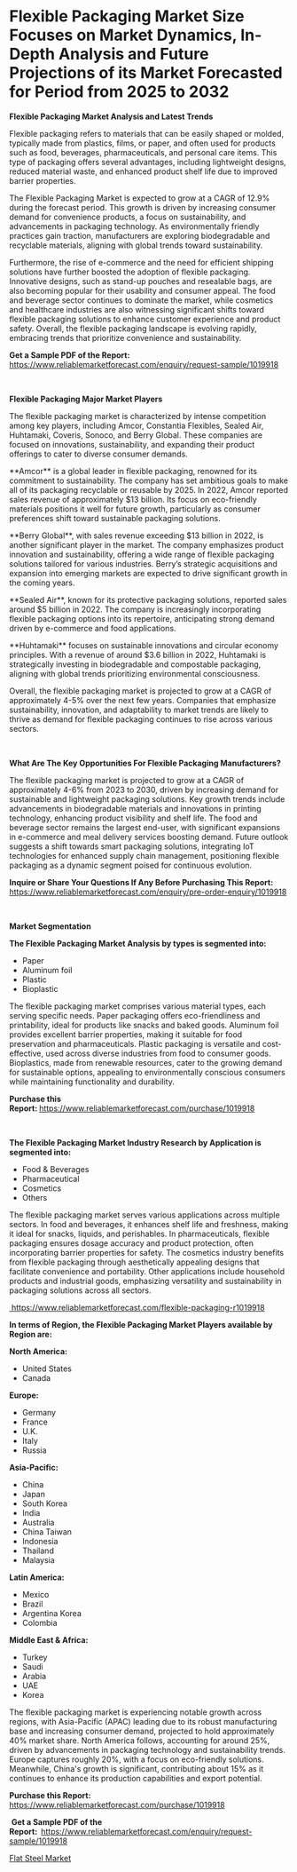 <p><h1>Flexible Packaging Market Size Focuses on Market Dynamics, In-Depth Analysis and Future Projections of its Market Forecasted for Period from 2025 to 2032</h1></p><p><strong>Flexible Packaging Market Analysis and Latest Trends</strong></p>
<p><p>Flexible packaging refers to materials that can be easily shaped or molded, typically made from plastics, films, or paper, and often used for products such as food, beverages, pharmaceuticals, and personal care items. This type of packaging offers several advantages, including lightweight designs, reduced material waste, and enhanced product shelf life due to improved barrier properties.</p><p>The Flexible Packaging Market is expected to grow at a CAGR of 12.9% during the forecast period. This growth is driven by increasing consumer demand for convenience products, a focus on sustainability, and advancements in packaging technology. As environmentally friendly practices gain traction, manufacturers are exploring biodegradable and recyclable materials, aligning with global trends toward sustainability.</p><p>Furthermore, the rise of e-commerce and the need for efficient shipping solutions have further boosted the adoption of flexible packaging. Innovative designs, such as stand-up pouches and resealable bags, are also becoming popular for their usability and consumer appeal. The food and beverage sector continues to dominate the market, while cosmetics and healthcare industries are also witnessing significant shifts toward flexible packaging solutions to enhance customer experience and product safety. Overall, the flexible packaging landscape is evolving rapidly, embracing trends that prioritize convenience and sustainability.</p></p>
<p><strong>Get a Sample PDF of the Report:&nbsp;</strong> <a href="https://www.reliablemarketforecast.com/enquiry/request-sample/1019918?utm_campaign=1929&utm_medium=2&utm_source=Github&utm_content=ia&utm_term=31012025&utm_id=flexible-packaging">https://www.reliablemarketforecast.com/enquiry/request-sample/1019918</a></p>
<p>&nbsp;</p>
<p><strong>Flexible Packaging Major Market Players</strong></p>
<p><p>The flexible packaging market is characterized by intense competition among key players, including Amcor, Constantia Flexibles, Sealed Air, Huhtamaki, Coveris, Sonoco, and Berry Global. These companies are focused on innovations, sustainability, and expanding their product offerings to cater to diverse consumer demands.</p><p>**Amcor** is a global leader in flexible packaging, renowned for its commitment to sustainability. The company has set ambitious goals to make all of its packaging recyclable or reusable by 2025. In 2022, Amcor reported sales revenue of approximately $13 billion. Its focus on eco-friendly materials positions it well for future growth, particularly as consumer preferences shift toward sustainable packaging solutions.</p><p>**Berry Global**, with sales revenue exceeding $13 billion in 2022, is another significant player in the market. The company emphasizes product innovation and sustainability, offering a wide range of flexible packaging solutions tailored for various industries. Berry’s strategic acquisitions and expansion into emerging markets are expected to drive significant growth in the coming years.</p><p>**Sealed Air**, known for its protective packaging solutions, reported sales around $5 billion in 2022. The company is increasingly incorporating flexible packaging options into its repertoire, anticipating strong demand driven by e-commerce and food applications.</p><p>**Huhtamaki** focuses on sustainable innovations and circular economy principles. With a revenue of around $3.6 billion in 2022, Huhtamaki is strategically investing in biodegradable and compostable packaging, aligning with global trends prioritizing environmental consciousness.</p><p>Overall, the flexible packaging market is projected to grow at a CAGR of approximately 4-5% over the next few years. Companies that emphasize sustainability, innovation, and adaptability to market trends are likely to thrive as demand for flexible packaging continues to rise across various sectors.</p></p>
<p>&nbsp;</p>
<p><strong>What Are The Key Opportunities For Flexible Packaging Manufacturers?</strong></p>
<p><p>The flexible packaging market is projected to grow at a CAGR of approximately 4-6% from 2023 to 2030, driven by increasing demand for sustainable and lightweight packaging solutions. Key growth trends include advancements in biodegradable materials and innovations in printing technology, enhancing product visibility and shelf life. The food and beverage sector remains the largest end-user, with significant expansions in e-commerce and meal delivery services boosting demand. Future outlook suggests a shift towards smart packaging solutions, integrating IoT technologies for enhanced supply chain management, positioning flexible packaging as a dynamic segment poised for continuous evolution.</p></p>
<p><strong>Inquire or Share Your Questions If Any Before Purchasing This Report:</strong> <a href="https://www.reliablemarketforecast.com/enquiry/pre-order-enquiry/1019918?utm_campaign=1929&utm_medium=2&utm_source=Github&utm_content=ia&utm_term=31012025&utm_id=flexible-packaging">https://www.reliablemarketforecast.com/enquiry/pre-order-enquiry/1019918</a></p>
<p>&nbsp;</p>
<p><strong>Market Segmentation</strong></p>
<p><strong>The Flexible Packaging Market Analysis by types is segmented into:</strong></p>
<p><ul><li>Paper</li><li>Aluminum foil</li><li>Plastic</li><li>Bioplastic</li></ul></p>
<p><p>The flexible packaging market comprises various material types, each serving specific needs. Paper packaging offers eco-friendliness and printability, ideal for products like snacks and baked goods. Aluminum foil provides excellent barrier properties, making it suitable for food preservation and pharmaceuticals. Plastic packaging is versatile and cost-effective, used across diverse industries from food to consumer goods. Bioplastics, made from renewable resources, cater to the growing demand for sustainable options, appealing to environmentally conscious consumers while maintaining functionality and durability.</p></p>
<p><strong>Purchase this Report:&nbsp;</strong><a href="https://www.reliablemarketforecast.com/purchase/1019918?utm_campaign=1929&utm_medium=2&utm_source=Github&utm_content=ia&utm_term=31012025&utm_id=flexible-packaging">https://www.reliablemarketforecast.com/purchase/1019918</a></p>
<p>&nbsp;</p>
<p><strong>The Flexible Packaging Market Industry Research by Application is segmented into:</strong></p>
<p><ul><li>Food & Beverages</li><li>Pharmaceutical</li><li>Cosmetics</li><li>Others</li></ul></p>
<p><p>The flexible packaging market serves various applications across multiple sectors. In food and beverages, it enhances shelf life and freshness, making it ideal for snacks, liquids, and perishables. In pharmaceuticals, flexible packaging ensures dosage accuracy and product protection, often incorporating barrier properties for safety. The cosmetics industry benefits from flexible packaging through aesthetically appealing designs that facilitate convenience and portability. Other applications include household products and industrial goods, emphasizing versatility and sustainability in packaging solutions across all sectors.</p></p>
<p><a href="https://www.reliablemarketforecast.com/flexible-packaging-r1019918?utm_campaign=1929&utm_medium=2&utm_source=Github&utm_content=ia&utm_term=31012025&utm_id=flexible-packaging">&nbsp;https://www.reliablemarketforecast.com/flexible-packaging-r1019918</a></p>
<p><strong>In terms of Region, the Flexible Packaging Market Players available by Region are:</strong></p>
<p>
    <p> <strong> North America: </strong>
        <ul>
            <li>United States</li>
            <li>Canada</li>
        </ul>
        </p> 
    <p> <strong> Europe: </strong>
        <ul>
            <li>Germany</li>
            <li>France</li>
            <li>U.K.</li>
            <li>Italy</li>
            <li>Russia</li>
        </ul>
        </p> 
    <p> <strong> Asia-Pacific: </strong>
        <ul>
            <li>China</li>
            <li>Japan</li>
            <li>South Korea</li>
            <li>India</li>
            <li>Australia</li>
            <li>China Taiwan</li>
            <li>Indonesia</li>
            <li>Thailand</li>
            <li>Malaysia</li>
        </ul>
        </p> 
    <p> <strong> Latin America: </strong>
        <ul>
            <li>Mexico</li>
            <li>Brazil</li>
            <li>Argentina Korea</li>
            <li>Colombia</li>
        </ul>
        </p> 
    <p> <strong> Middle East & Africa: </strong>
        <ul>
            <li>Turkey</li>
            <li>Saudi</li>
            <li>Arabia</li>
            <li>UAE</li>
            <li>Korea</li>
        </ul>
    </p>
    </p>
<p><p>The flexible packaging market is experiencing notable growth across regions, with Asia-Pacific (APAC) leading due to its robust manufacturing base and increasing consumer demand, projected to hold approximately 40% market share. North America follows, accounting for around 25%, driven by advancements in packaging technology and sustainability trends. Europe captures roughly 20%, with a focus on eco-friendly solutions. Meanwhile, China's growth is significant, contributing about 15% as it continues to enhance its production capabilities and export potential.</p></p>
<p><strong>Purchase this Report: </strong><a href="https://www.reliablemarketforecast.com/purchase/1019918?utm_campaign=1929&utm_medium=2&utm_source=Github&utm_content=ia&utm_term=31012025&utm_id=flexible-packaging">https://www.reliablemarketforecast.com/purchase/1019918</a></p>
<p>&nbsp;<strong>Get a Sample PDF of the Report:&nbsp;&nbsp;</strong><a href="https://www.reliablemarketforecast.com/enquiry/request-sample/1019918?utm_campaign=1929&utm_medium=2&utm_source=Github&utm_content=ia&utm_term=31012025&utm_id=flexible-packaging">https://www.reliablemarketforecast.com/enquiry/request-sample/1019918</a></p>
<p><strong></strong></p>
<p><p><a href="https://github.com/dringals/Market-Research-Report-List-6/blob/main/flat-steel-market.md?utm_campaign=1929&utm_medium=2&utm_source=Github&utm_content=ia&utm_term=31012025&utm_id=flexible-packaging">Flat Steel Market</a></p></p>